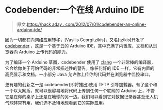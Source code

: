 # Codebender:一个在线 Arduino IDE

> 原文:[https://hack aday . com/2012/07/01/codebender-an-online-arduino-ide/](https://hackaday.com/2012/07/01/codebender-an-online-arduino-ide/)

因为一切都在向网络应用转移，[Vasilis Georgitzikis]，又名[tzikis]开发了 [codebender](http://codebender.cc/) ，这是一个基于云的 Arduino IDE，其中充满了内置库、文档和从浏览器向 Arduino 上传代码的能力。

为了编译一个 Arduino 草图，codebender 使用了 [clang](http://clang.llvm.org/) 一个非常棒的编译器，它会给你关于可怕代码的非常描述性的警告。像任何好的 IDE 一样，它有内置的高亮显示和文档，一小部分 Java 允许你上传你的代码并在浏览器中监控串口。

更有趣的创新之一是 codebender(即将推出)使用 TFTP 引导加载器。有了这个和一个以太网盾，就可以很容易地将代码上传到任何一个联网的 Arduino 上，不管它是在你的桌子上还是在地球的另一边。我们可以看到它对数据记录器甚至无人机气球非常有用，我们迫不及待地想看到它的实际应用。